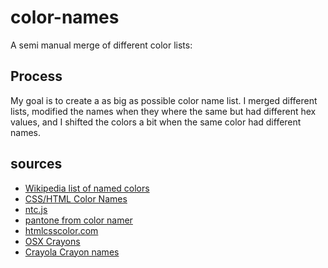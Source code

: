 # color-names

A semi manual merge of different color lists:

## Process
My goal is to create a as big as possible color name list. I merged different lists, modified the names when they where the same but had different hex values, and I shifted the colors a bit when the same color had different names.

## sources
- [Wikipedia list of named colors](https://en.wikipedia.org/wiki/List_of_colors:_A%E2%80%93F)
- [CSS/HTML Color Names](https://developer.mozilla.org/en/docs/Web/CSS/color_value)
- [ntc.js](http://chir.ag/projects/ntc/)
- [pantone from color namer](https://github.com/zeke/color-namer/blob/master/lib/colors/pantone.js)
- [htmlcsscolor.com](http://www.htmlcsscolor.com/color-names-rgb-values/A)
- [OSX Crayons](http://www.randomactsofsentience.com/2013/06/os-x-crayon-color-hex-table.html)
- [Crayola Crayon names](https://en.wikipedia.org/wiki/Crayola)

